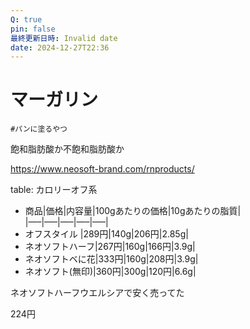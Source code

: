 ```yaml
---
Q: true
pin: false
最終更新日時: Invalid date
date: 2024-12-27T22:36
---
```

# マーガリン

`#パンに塗るやつ`

飽和脂肪酸か不飽和脂肪酸か

https://www.neosoft-brand.com/rnproducts/

table: カロリーオフ系  
- 商品|価格|内容量|100gあたりの価格|10gあたりの脂質|  
|—–|—–|—–|—–|—–|  
- オフスタイル |289円|140g|206円|2.85g|  
- ネオソフトハーフ|267円|160g|166円|3.9g|  
- ネオソフトベに花|333円|160g|208円|3.9g|  
- ネオソフト(無印)|360円|300g|120円|6.6g|  

ネオソフトハーフウエルシアで安く売ってた

224円